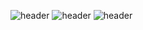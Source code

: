 ![header](https://capsule-render.vercel.app/api?type=Waving&height=200&section=header&text=I%20am%20dondon&fontSize=50&theme=tokyonight&animation=twinkling)
![header](https://github-readme-stats.vercel.app/api?username=iamdondon&theme=tokyonight&show_icons=true)
![header](https://github-readme-stats.vercel.app/api/top-langs/?username=iamdondon&layout=compact&theme=tokyonight)
